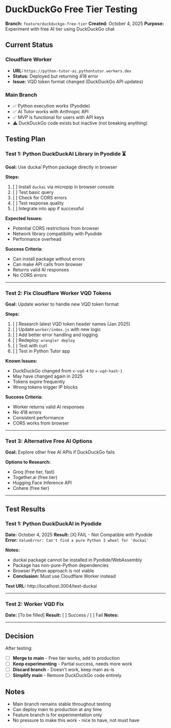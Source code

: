 # DuckDuckGo Free Tier Testing

**Branch:** `feature/duckduckgo-free-tier`
**Created:** October 4, 2025
**Purpose:** Experiment with free AI tier using DuckDuckGo chat

## Current Status

### Cloudflare Worker
- **URL:** `https://python-tutor-ai.pythontutor.workers.dev`
- **Status:** Deployed but returning 418 error
- **Issue:** VQD token format changed (DuckDuckGo API updates)

### Main Branch
- ✅ Python execution works (Pyodide)
- ✅ AI Tutor works with Anthropic API
- ✅ MVP is functional for users with API keys
- ⚠️ DuckDuckGo code exists but inactive (not breaking anything)

## Testing Plan

### Test 1: Python DuckDuckAI Library in Pyodide ⏳
**Goal:** Use duckai Python package directly in browser

**Steps:**
1. [ ] Install `duckai` via micropip in browser console
2. [ ] Test basic query
3. [ ] Check for CORS errors
4. [ ] Test response quality
5. [ ] Integrate into app if successful

**Expected Issues:**
- Potential CORS restrictions from browser
- Network library compatibility with Pyodide
- Performance overhead

**Success Criteria:**
- Can install package without errors
- Can make API calls from browser
- Returns valid AI responses
- No CORS errors

---

### Test 2: Fix Cloudflare Worker VQD Tokens
**Goal:** Update worker to handle new VQD token format

**Steps:**
1. [ ] Research latest VQD token header names (Jan 2025)
2. [ ] Update `worker/index.js` with new logic
3. [ ] Add better error handling and logging
4. [ ] Redeploy: `wrangler deploy`
5. [ ] Test with curl
6. [ ] Test in Python Tutor app

**Known Issues:**
- DuckDuckGo changed from `x-vqd-4` to `x-vqd-hash-1`
- May have changed again in 2025
- Tokens expire frequently
- Wrong tokens trigger IP blocks

**Success Criteria:**
- Worker returns valid AI responses
- No 418 errors
- Consistent performance
- CORS works from browser

---

### Test 3: Alternative Free AI Options
**Goal:** Explore other free AI APIs if DuckDuckGo fails

**Options to Research:**
- Groq (free tier, fast)
- Together.ai (free tier)
- Hugging Face Inference API
- Cohere (free tier)

---

## Test Results

### Test 1: Python DuckDuckAI in Pyodide
**Date:** October 4, 2025
**Result:** [X] FAIL - Not Compatible with Pyodide
**Error:** `ValueError: Can't find a pure Python 3 wheel for 'duckai'`

**Notes:**
- duckai package cannot be installed in Pyodide/WebAssembly
- Package has non-pure-Python dependencies
- Browser Python approach is not viable
- **Conclusion:** Must use Cloudflare Worker instead

**Test URL:** http://localhost:3004/test-duckai

---

### Test 2: Worker VQD Fix
**Date:** [To be filled]
**Result:** [ ] Success / [ ] Fail
**Notes:**

---

## Decision

After testing:
- [ ] **Merge to main** - Free tier works, add to production
- [ ] **Keep experimenting** - Partial success, needs more work
- [ ] **Discard branch** - Doesn't work, keep main as-is
- [ ] **Simplify main** - Remove DuckDuckGo code entirely

## Notes

- Main branch remains stable throughout testing
- Can deploy main to production at any time
- Feature branch is for experimentation only
- No pressure to make this work - nice to have, not must have
